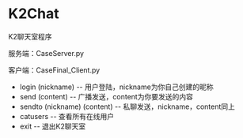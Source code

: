 # K2Chat
K2聊天室程序

服务端：CaseServer.py

客户端：CaseFinal_Client.py

* login (nickname)            -- 用户登陆，nickname为你自己创建的昵称
* send (content)              -- 广播发送，content为你要发送的内容
* sendto (nickname) (content) -- 私聊发送，nickname，content同上
* catusers                    -- 查看所有在线用户
* exit                        -- 退出K2聊天室
